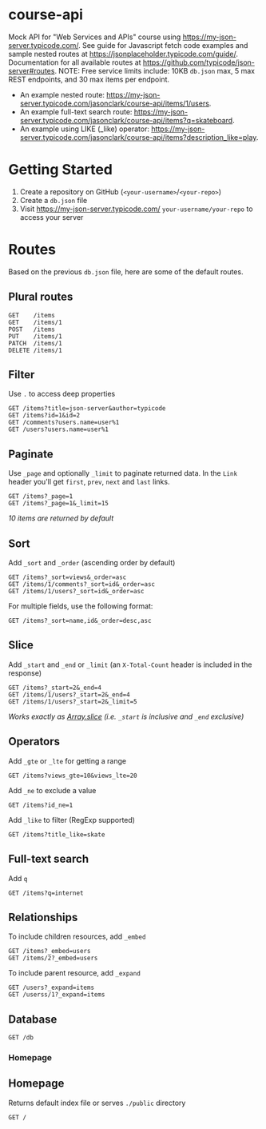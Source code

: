 # course-api
Mock API for "Web Services and APIs" course using https://my-json-server.typicode.com/. See guide for Javascript fetch code examples and sample nested routes at https://jsonplaceholder.typicode.com/guide/. Documentation for all available routes at https://github.com/typicode/json-server#routes. NOTE: Free service limits include: 10KB ```db.json``` max, 5 max REST endpoints, and 30 max items per endpoint.
- An example nested route: https://my-json-server.typicode.com/jasonclark/course-api/items/1/users. 
- An example full-text search route: https://my-json-server.typicode.com/jasonclark/course-api/items?q=skateboard. 
- An example using LIKE (_like) operator: https://my-json-server.typicode.com/jasonclark/course-api/items?description_like=play.
# Getting Started
1. Create a repository on GitHub (```<your-username>```/```<your-repo>```)
2. Create a ```db.json``` file
3. Visit https://my-json-server.typicode.com/ ```your-username/your-repo``` to access your server
# Routes
Based on the previous `db.json` file, here are some of the default routes.
## Plural routes
```
GET    /items
GET    /items/1
POST   /items
PUT    /items/1
PATCH  /items/1
DELETE /items/1
```
## Filter
Use `.` to access deep properties
```
GET /items?title=json-server&author=typicode
GET /items?id=1&id=2
GET /comments?users.name=user%1
GET /users?users.name=user%1
```

## Paginate
Use `_page` and optionally `_limit` to paginate returned data.
In the `Link` header you'll get `first`, `prev`, `next` and `last` links.
```
GET /items?_page=1
GET /items?_page=1&_limit=15
```
_10 items are returned by default_
## Sort
Add `_sort` and `_order` (ascending order by default)

```
GET /items?_sort=views&_order=asc
GET /items/1/comments?_sort=id&_order=asc
GET /items/1/users?_sort=id&_order=asc
```

For multiple fields, use the following format:
```
GET /items?_sort=name,id&_order=desc,asc
```
## Slice
Add `_start` and `_end` or `_limit` (an `X-Total-Count` header is included in the response)
```
GET /items?_start=2&_end=4
GET /items/1/users?_start=2&_end=4
GET /items/1/users?_start=2&_limit=5
```
_Works exactly as [Array.slice](https://developer.mozilla.org/en/docs/Web/JavaScript/Reference/Global_Objects/Array/slice) (i.e. `_start` is inclusive and `_end` exclusive)_
## Operators
Add `_gte` or `_lte` for getting a range
```
GET /items?views_gte=10&views_lte=20
```
Add `_ne` to exclude a value
```
GET /items?id_ne=1
```
Add `_like` to filter (RegExp supported)
```
GET /items?title_like=skate
```
## Full-text search
Add `q`
```
GET /items?q=internet
```
## Relationships
To include children resources, add `_embed`
```
GET /items?_embed=users
GET /items/2?_embed=users
```
To include parent resource, add `_expand`
```
GET /users?_expand=items
GET /userss/1?_expand=items
```
## Database
```
GET /db
```

### Homepage
## Homepage

Returns default index file or serves `./public` directory

```
GET /
```
